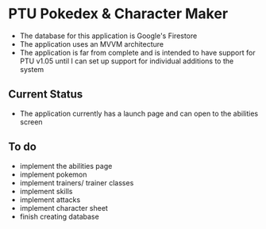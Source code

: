 # PTU Pokedex & Character Maker
- The database for this application is Google's Firestore
- The application uses an MVVM architecture
- The application is far from complete and is intended to have support for PTU v1.05 until I can set up support for individual additions to the system
## Current Status
- The application currently has a launch page and can open to the abilities screen
## To do
- implement the abilities page
- implement pokemon
- implement trainers/ trainer classes
- implement skills
- implement attacks
- implement character sheet
- finish creating database
